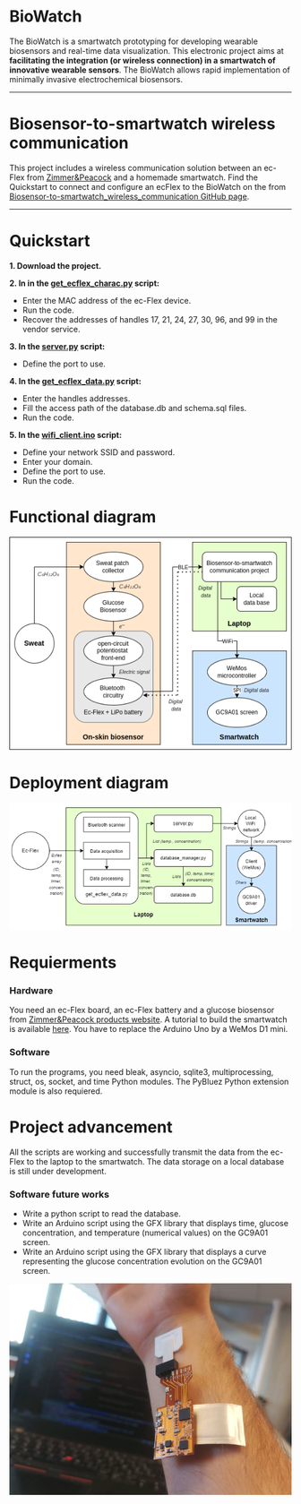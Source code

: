 # BioWatch
The BioWatch is a smartwatch prototyping for developing wearable biosensors and real-time data visualization. This electronic project aims at **facilitating the integration (or wireless connection) in a smartwatch of innovative wearable sensors**. The BioWatch allows rapid implementation of minimally invasive electrochemical biosensors. 

***

# Biosensor-to-smartwatch wireless communication
This project includes a wireless communication solution between an ec-Flex from [Zimmer&Peacock](https://www.zimmerpeacocktech.com/products/) and a homemade smartwatch. Find the Quickstart to connect and configure an ecFlex to the BioWatch on the from [Biosensor-to-smartwatch_wireless_communication GitHub page](https://github.com/DeVinci-Innovation-Center/Biosensor-to-smartwatch_wireless_communication). 

***

# Quickstart

**1. Download the project.** 

**2. In in the [get_ecflex_charac.py](https://github.com/DeVinci-Innovation-Center/Smartwatch/blob/main/get_ecflex_charac.py) script:**
* Enter the MAC address of the ec-Flex device.
* Run the code.
* Recover the addresses of handles 17, 21, 24, 27, 30, 96, and 99 in the vendor service. 

**3. In the [server.py](https://github.com/DeVinci-Innovation-Center/Biosensor-to-smartwatch_wireless_communication/blob/main/biosensor/server.py) script:**
* Define the port to use.

**4. In the [get_ecflex_data.py](https://github.com/DeVinci-Innovation-Center/Smartwatch/blob/main/get_ecflex_data.py) script:**
* Enter the handles addresses.
* Fill the access path of the database.db and schema.sql files.
* Run the code.

**5. In the [wifi_client.ino](https://github.com/DeVinci-Innovation-Center/Biosensor-to-smartwatch_wireless_communication/blob/main/smartwatch/wifi_client/wifi_client.ino) script:**
* Define your network SSID and password.
* Enter your domain.
* Define the port to use.
* Run the code.

# Functional diagram

<p align="center">
  <img src=https://github.com/DeVinci-Innovation-Center/Biosensor-to-smartwatch_wireless_communication/blob/main/images/functional_diagram.png?raw=true "Functional diagram">
</p>

# Deployment diagram

<p align="center">
  <img src=https://github.com/DeVinci-Innovation-Center/Biosensor-to-smartwatch_wireless_communication/blob/main/images/deployment_diagramV2.png?raw=true "Deployment diagram">
</p>

# Requierments

### Hardware
You need an ec-Flex board, an ec-Flex battery and a glucose biosensor from [Zimmer&Peacock products website](https://www.zimmerpeacocktech.com/products/). A tutorial to build the smartwatch is available [here](https://dvic.devinci.fr/tutorial/smartwatch). You have to replace the Arduino Uno by a WeMos D1 mini. 

### Software
To run the programs, you need bleak, asyncio, sqlite3, multiprocessing, struct, os, socket, and time Python modules. The PyBluez Python extension module is also requiered.

# Project advancement
All the scripts are working and successfully transmit the data from the ec-Flex to the laptop to the smartwatch. The data storage on a local database is still under development.

### Software future works
* Write a python script to read the database.
* Write an Arduino script using the GFX library that displays time, glucose concentration, and temperature (numerical values) on the GC9A01 screen.
* Write an Arduino script using the GFX library that displays a curve representing the glucose concentration evolution on the GC9A01 screen.

<p align="center">
  <img src=https://github.com/DeVinci-Innovation-Center/Biosensor-to-smartwatch_wireless_communication/blob/main/images/wearable_biosensing_system.jpg?raw=true "ec-Flex with glucose biosensor, sweat patch and Li-Po battery">
</p>
